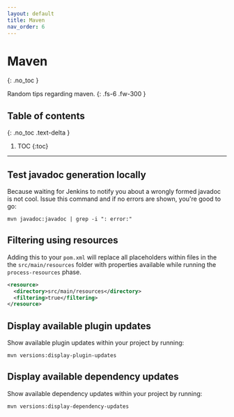 ```yaml
---
layout: default
title: Maven
nav_order: 6
---
```


# Maven
{: .no_toc }

Random tips regarding maven.
{: .fs-6 .fw-300 }

## Table of contents
{: .no_toc .text-delta }

1. TOC
{:toc}

---

## Test javadoc generation locally

Because waiting for Jenkins to notify you about a wrongly formed javadoc is not cool. Issue this command and if no errors are shown, you're good to go:

```shell
mvn javadoc:javadoc | grep -i ": error:"
```

## Filtering using resources

Adding this to your `pom.xml` will replace all placeholders within files in the the `src/main/resources` folder with properties available while running the `process-resources` phase.

```xml
<resource>
  <directory>src/main/resources</directory>
  <filtering>true</filtering>
</resource>
```

## Display available plugin updates

Show available plugin updates within your project by running:

```shell
mvn versions:display-plugin-updates
```

## Display available dependency updates

Show available dependency updates within your project by running:

```shell
mvn versions:display-dependency-updates
```
